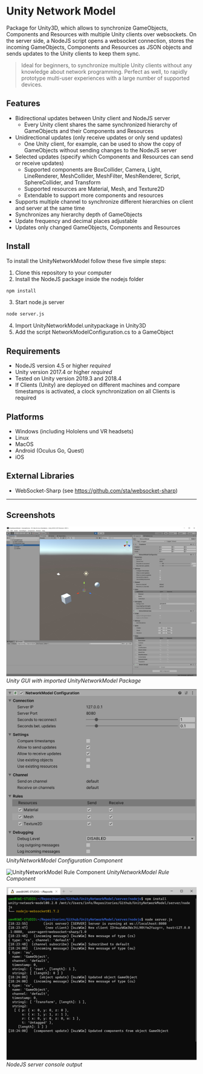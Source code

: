 # Unity Network Model
Package for Unity3D, which allows to synchronize GameObjects, Components and Resources with multiple Unity clients over websockets. On the server side, a NodeJS script opens a websocket connection, stores the incoming GameObjects, Components and Resources as JSON objects and sends updates to the Unity clients to keep them sync.

> Ideal for beginners, to synchronize multiple Unity clients without any knowledge
> about network programming. Perfect as well, to rapidly prototype
> multi-user experiences with a large number of supported devices.

## Features
* Bidirectional updates between Unity client and NodeJS server
   - Every Unity client shares the same synchronized hierarchy of GameObjects and their Components and Resources
* Unidirectional updates (only receive updates or only send updates)
   - One Unity client, for example, can be used to show the copy of GameObjects without sending changes to the NodeJS server
* Selected updates (specify which Components and Resources can send or receive updates)
   - Supported components are BoxCollider, Camera, Light, LineRenderer, MeshCollider, MeshFilter, MeshRenderer, Script, SphereCollider, and Transform
   - Supported resources are Material, Mesh, and Texture2D
   - Extendable to support more components and resources
* Supports multiple channel to synchronize different hierarchies on client and server at the same time
* Synchronizes any hierarchy depth of GameObjects
* Update frequency and decimal places adjustable
* Updates only changed GameObjects, Components and Resources

## Install
To install the UnityNetworkModel follow these five simple steps:
1. Clone this repository to your computer
2. Install the NodeJS package inside the nodejs folder
```sh
npm install
```
3. Start node.js server
```sh
node server.js
```
4. Import UnityNetworkModel.unitypackage in Unity3D
5. Add the script NetworkModelConfiguration.cs to a GameObject

## Requirements
* NodeJS version 4.5 or higher *required*
* Unity version 2017.4 or higher *required*
* Tested on Unity version 2019.3 and 2018.4
* If Clients (Unity) are deployed on different machines and compare timestamps is activated, a clock synchronization on all Clients is required

## Platforms
* Windows (including Hololens und VR headsets)
* Linux
* MacOS
* Android (Oculus Go, Quest)
* iOS

## External Libraries
* WebSocket-Sharp (see https://github.com/sta/websocket-sharp)


-----
## Screenshots

![Unity GUI with imported UnityNetworkModel Package](https://github.com/UweGruenefeld/UnityNetworkModel/blob/master/client/unity/screenshots/unity-gui.jpg?raw=true)
*Unity GUI with imported UnityNetworkModel Package*

![UnityNetworkModel Configuration Component](https://github.com/UweGruenefeld/UnityNetworkModel/blob/master/client/unity/screenshots/unity-config.jpg?raw=true)
*UnityNetworkModel Configuration Component*

![UnityNetworkModel Rule Component](https://github.com/UweGruenefeld/UnityNetworkModel/blob/master/client/unity/screenshots/unity-rule.jpg?raw=true)
*UnityNetworkModel Rule Component*

![NodeJS server console output](https://github.com/UweGruenefeld/UnityNetworkModel/blob/master/server/nodejs/screenshots/nodejs-console.jpg?raw=true)
*NodeJS server console output*